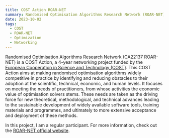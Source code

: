 ```yaml
---
title: COST Action ROAR-NET
summary: Randomised Optimisation Algorithms Research Network (ROAR-NET) is a 4-year networking project funded by the European COST agency
date: 2023-10-02
tags:
  - COST
  - ROAR-NET
  - Optimization
  - Networking
---
```


Randomised Optimisation Algorithms Research Network (CA22137 ROAR-NET) is a COST Action, a 4-year networking project funded by the [European Cooperation in Science and Technology (COST)](https://www.cost.eu/). This COST Action aims at making randomised optimisation algorithms widely competitive in practice by identifying and reducing obstacles to their adoption at the scientific, technical, economic, and human levels. It focuses on meeting the needs of practitioners, from whose activities the economic value of optimisation solvers stems. These needs are taken as the driving force for new theoretical, methodological, and technical advances leading to the sustainable development of widely available software tools, training materials and programmes, and ultimately to more extensive acceptance and deployment of these methods.

In this project, I am a regular participant. For more information, check out the [ROAR-NET official website](https://roar-net.eu/).

<!--more-->
